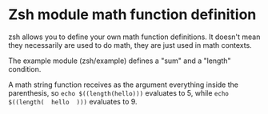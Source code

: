 # Zsh module math function definition
zsh allows you to define your own math function definitions. It doesn't mean they necessarily are used to do math, they are just used in math contexts.

The example module (zsh/example) defines a "sum" and a "length" condition.

A math string function receives as the argument everything inside the parenthesis, so `echo $((length(hello)))` evaluates to 5, while `echo $((length(  hello  )))` evaluates to 9.
